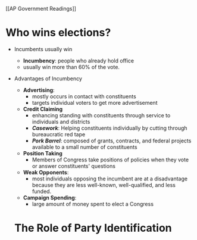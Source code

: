 [[AP Government Readings]]
# Who wins elections?
- Incumbents usually win
	- **Incumbency**: people who already hold office
	- usually win more than 60% of the vote.
- Advantages of Incumbency
	- **Advertising**: 
		- mostly occurs in contact with constituents
		- targets individual voters to get more advertisement
	- **Credit Claiming**
		- enhancing standing with constituents through service to individuals and districts
		- **_Casework_**: Helping constituents individually by cutting through bureaucratic red tape
		- **_Pork Barrel_**: composed of grants, contracts, and federal projects available to a small number of constituents
	- **Position Taking**
		- Members of Congress take positions of policies when they vote or answer constituents' questions
	- **Weak Opponents**:
		- most individuals opposing the incumbent are at a disadvantage because they are less well-known, well-qualified, and less funded.
	- **Campaign Spending**:
		- large amount of money spent to elect a Congress
	
	# The Role of Party Identification
		